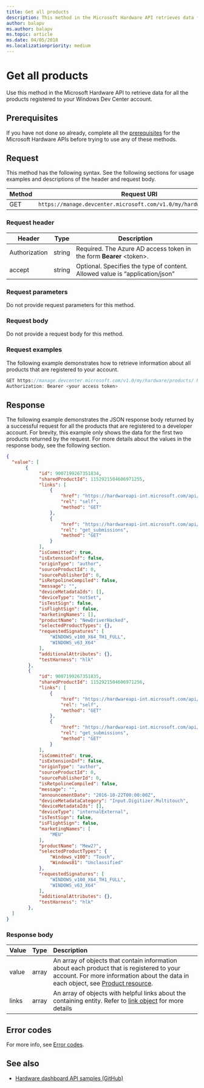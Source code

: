 ```yaml
---
title: Get all products
description: This method in the Microsoft Hardware API retrieves data for all products registered to your Windows Dev Center account.
author: balapv
ms.author: balapv
ms.topic: article
ms.date: 04/05/2018
ms.localizationpriority: medium
---
```


# Get all products

Use this method in the Microsoft Hardware API to retrieve data for all the products registered to your Windows Dev Center account.

## Prerequisites

If you have not done so already, complete all the [prerequisites](dashboard-api.md) for the Microsoft Hardware APIs before trying to use any of these methods.

## Request

This method has the following syntax. See the following sections for usage examples and descriptions of the header and request body.

|Method|Request URI|
|--|--|
|GET| `https://manage.devcenter.microsoft.com/v1.0/my/hardware/products/` |

### Request header

|Header|Type|Description|
|--|--|--|
|Authorization|string|Required. The Azure AD access token in the form **Bearer** \<token\>.|
|accept|string|Optional. Specifies the type of content. Allowed value is “application/json”|

### Request parameters

Do not provide request parameters for this method.

### Request body

Do not provide a request body for this method.

### Request examples

The following example demonstrates how to retrieve information about all products that are registered to your account.

```cpp
GET https://manage.devcenter.microsoft.com/v1.0/my/hardware/products/ HTTP/1.1
Authorization: Bearer <your access token>
```

## Response

The following example demonstrates the JSON response body returned by a successful request for all the products that are registered to a developer account. For brevity, this example only shows the data for the first two products returned by the request. For more details about the values in the response body, see the following section.

```json
{
  "value": [
       {
            "id": 9007199267351834,
            "sharedProductId": 1152921504606971255,
            "links": [
                {
                    "href": "https://hardwareapi-int.microsoft.com/api/v1/hardware/products/9007199267351834",
                    "rel": "self",
                    "method": "GET"
                },
                {
                    "href": "https://hardwareapi-int.microsoft.com/api/v1/hardware/products/9007199267351834/submissions",
                    "rel": "get_submissions",
                    "method": "GET"
                }
            ],
            "isCommitted": true,
            "isExtensionInf": false,
            "originType": "author",
            "sourceProductId": 0,
            "sourcePublisherId": 0,
            "isRetpolineCompiled": false,
            "message": "",
            "deviceMetadataIds": [],
            "deviceType": "notSet",
            "isTestSign": false,
            "isFlightSign": false,
            "marketingNames": [],
            "productName": "NewDriverHacked",
            "selectedProductTypes": {},
            "requestedSignatures": [
                "WINDOWS_v100_X64_TH1_FULL",
                "WINDOWS_v63_X64"
            ],
            "additionalAttributes": {},
            "testHarness": "hlk"
        },
        {
            "id": 9007199267351835,
            "sharedProductId": 1152921504606971256,
            "links": [
                {
                    "href": "https://hardwareapi-int.microsoft.com/api/v1/hardware/products/9007199267351835",
                    "rel": "self",
                    "method": "GET"
                },
                {
                    "href": "https://hardwareapi-int.microsoft.com/api/v1/hardware/products/9007199267351835/submissions",
                    "rel": "get_submissions",
                    "method": "GET"
                }
            ],
            "isCommitted": true,
            "isExtensionInf": false,
            "originType": "author",
            "sourceProductId": 0,
            "sourcePublisherId": 0,
            "isRetpolineCompiled": false,
            "message": "",
            "announcementDate": "2016-10-22T00:00:00Z",
            "deviceMetadataCategory": "Input.Digitizer.Multitouch",
            "deviceMetadataIds": [],
            "deviceType": "internalExternal",
            "isTestSign": false,
            "isFlightSign": false,
            "marketingNames": [
                "MEU"
            ],
            "productName": "Mew2?",
            "selectedProductTypes": {
                "Windows_v100": "Touch",
                "Windows81": "Unclassified"
            },
            "requestedSignatures": [
                "WINDOWS_v100_X64_TH1_FULL",
                "WINDOWS_v63_X64"
            ],
            "additionalAttributes": {},
            "testHarness": "hlk"
        },
  ]
}
```

### Response body

| Value | Type | Description |
|:--|:--|:--|
| value | array | An array of objects that contain information about each product that is registered to your account. For more information about the data in each object, see [Product resource](get-product-data.md#product-resource). |
| links | array | An array of objects with helpful links about the containing entity. Refer to [link object](get-product-data.md#link-object)  for more details  |


## Error codes

For more info, see [Error codes](get-product-data.md#error-codes). 

## See also

- [Hardware dashboard API samples (GitHub)](https://aka.ms/hpc_async_api_samples)
